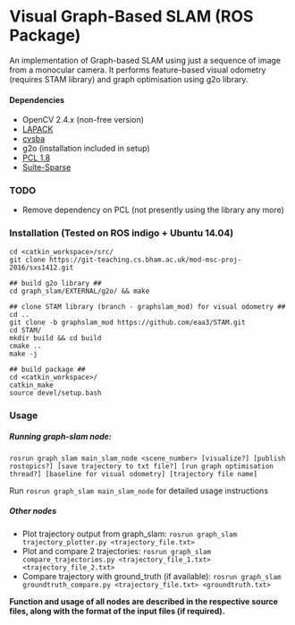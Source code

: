 # Visual Graph-Based SLAM (ROS Package)

An implementation of Graph-based SLAM using just a sequence of image from a monocular camera. It performs feature-based visual odometry (requires STAM library) and graph optimisation using g2o library.

#### Dependencies

* OpenCV 2.4.x (non-free version)
* [LAPACK](http://www.netlib.org/lapack/)
* [cvsba](https://www.uco.es/investiga/grupos/ava/node/39)
* g2o (installation included in setup)
* [PCL 1.8](https://github.com/PointCloudLibrary/pcl) 
* [Suite-Sparse](https://launchpad.net/ubuntu/+source/suitesparse/)

### TODO
* Remove dependency on PCL (not presently using the library any more)

### Installation (Tested on ROS indigo + Ubuntu 14.04)
    cd <catkin_workspace>/src/
    git clone https://git-teaching.cs.bham.ac.uk/mod-msc-proj-2016/sxs1412.git
    
    ## build g2o library ##
    cd graph_slam/EXTERNAL/g2o/ && make 
    
    ## clone STAM library (branch - graphslam_mod) for visual odometry ##
    cd ..
    git clone -b graphslam_mod https://github.com/eaa3/STAM.git
    cd STAM/
    mkdir build && cd build
    cmake ..
    make -j
    
    ## build package ##
    cd <catkin_workspace>/
    catkin_make
    source devel/setup.bash
    
### Usage
##### Running graph-slam node:

    rosrun graph_slam main_slam_node <scene_number> [visualize?] [publish rostopics?] [save trajectory to txt file?] [run graph optimisation thread?] [baseline for visual odometry] [trajectory file name] 
Run `rosrun graph_slam main_slam_node` for detailed usage instructions

##### Other nodes
* Plot trajectory output from graph_slam: `rosrun graph_slam trajectory_plotter.py <trajectory_file.txt>` 
* Plot and compare 2 trajectories: `rosrun graph_slam compare_trajectories.py <trajectory_file_1.txt> <trajectory_file_2.txt>`
* Compare trajectory with ground_truth (if available): `rosrun graph_slam groundtruth_compare.py <trajectory_file.txt> <groundtruth.txt>`  

**Function and usage of all nodes are described in the respective source files, along with the format of the input files (if required).**
